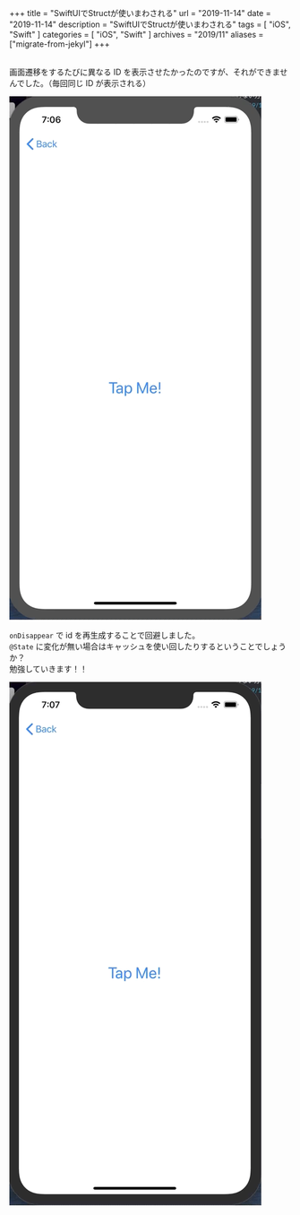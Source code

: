 +++
title =  "SwiftUIでStructが使いまわされる"
url = "2019-11-14"
date = "2019-11-14"
description = "SwiftUIでStructが使いまわされる"
tags = [
    "iOS", "Swift"
]
categories = [
    "iOS", "Swift"
]
archives = "2019/11"
aliases = ["migrate-from-jekyl"]
+++

<br>
画面遷移をするたびに異なる ID を表示させたかったのですが、それができませんでした。（毎回同じ ID が表示される）

![同じIDが表示される](1.gif)

`onDisappear` で id を再生成することで回避しました。  
`@State` に変化が無い場合はキャッシュを使い回したりするということでしょうか？   
勉強していきます！！

![同じIDが表示される](2.gif)

<!-- for swiswiswift.com responsive -->
<script async src="https://pagead2.googlesyndication.com/pagead/js/adsbygoogle.js"></script>
<ins class="adsbygoogle"
     style="display:block"
     data-ad-client="ca-pub-5587141252700968"
     data-ad-slot="1697863134"
     data-ad-format="auto"
     data-adtest="on"
     data-full-width-responsive="true"></ins>
<script>
     (adsbygoogle = window.adsbygoogle || []).push({});
</script>
<!-- for swiswiswift.com responsive -->

<script src="https://gist.github.com/O-Junpei/8fa1b637dcc404f99c78f4c2af84c2a4.js"></script>
